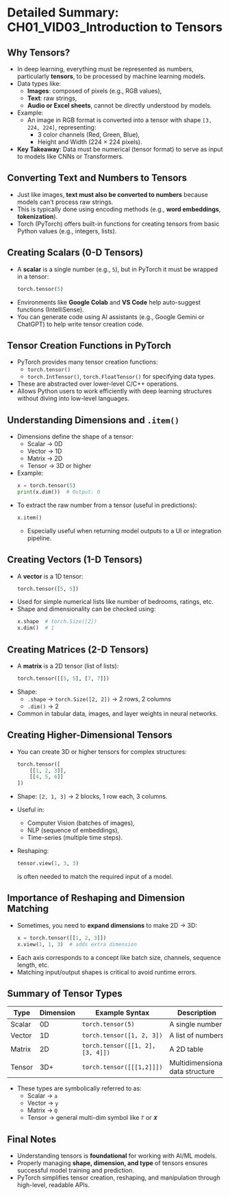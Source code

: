 # Detailed Summary: CH01_VID03_Introduction to Tensors

## Why Tensors?
- In deep learning, everything must be represented as numbers, particularly **tensors**, to be processed by machine learning models.
- Data types like:
  - **Images**: composed of pixels (e.g., RGB values),
  - **Text**: raw strings,
  - **Audio or Excel sheets**,
  cannot be directly understood by models.
- Example:
  - An image in RGB format is converted into a tensor with shape `[3, 224, 224]`, representing:
    - 3 color channels (Red, Green, Blue),
    - Height and Width (224 × 224 pixels).
- **Key Takeaway**: Data must be numerical (tensor format) to serve as input to models like CNNs or Transformers.

## Converting Text and Numbers to Tensors
- Just like images, **text must also be converted to numbers** because models can't process raw strings.
- This is typically done using encoding methods (e.g., **word embeddings**, **tokenization**).
- Torch (PyTorch) offers built-in functions for creating tensors from basic Python values (e.g., integers, lists).

## Creating Scalars (0-D Tensors)
- A **scalar** is a single number (e.g., `5`), but in PyTorch it must be wrapped in a tensor:
  ```python
  torch.tensor(5)
  ```
- Environments like **Google Colab** and **VS Code** help auto-suggest functions (IntelliSense).
- You can generate code using AI assistants (e.g., Google Gemini or ChatGPT) to help write tensor creation code.

## Tensor Creation Functions in PyTorch
- PyTorch provides many tensor creation functions:
  - `torch.tensor()`
  - `torch.IntTensor()`, `torch.FloatTensor()` for specifying data types.
- These are abstracted over lower-level C/C++ operations.
- Allows Python users to work efficiently with deep learning structures without diving into low-level languages.

## Understanding Dimensions and `.item()`
- Dimensions define the shape of a tensor:
  - Scalar → 0D
  - Vector → 1D
  - Matrix → 2D
  - Tensor → 3D or higher
- Example:
  ```python
  x = torch.tensor(5)
  print(x.dim())  # Output: 0
  ```
- To extract the raw number from a tensor (useful in predictions):
  ```python
  x.item()
  ```
  - Especially useful when returning model outputs to a UI or integration pipeline.

## Creating Vectors (1-D Tensors)
- A **vector** is a 1D tensor:
  ```python
  torch.tensor([5, 5])
  ```
- Used for simple numerical lists like number of bedrooms, ratings, etc.
- Shape and dimensionality can be checked using:
  ```python
  x.shape  # torch.Size([2])
  x.dim()  # 1
  ```

## Creating Matrices (2-D Tensors)
- A **matrix** is a 2D tensor (list of lists):
  ```python
  torch.tensor([[5, 5], [7, 7]])
  ```
- Shape:
  - `.shape` → `torch.Size([2, 2])` → 2 rows, 2 columns
  - `.dim()` → 2
- Common in tabular data, images, and layer weights in neural networks.

## Creating Higher-Dimensional Tensors
- You can create 3D or higher tensors for complex structures:
  ```python
  torch.tensor([
      [[1, 2, 3]],
      [[4, 5, 6]]
  ])
  ```
- Shape: `[2, 1, 3]` → 2 blocks, 1 row each, 3 columns.
- Useful in:
  - Computer Vision (batches of images),
  - NLP (sequence of embeddings),
  - Time-series (multiple time steps).

- Reshaping:
  ```python
  tensor.view(1, 3, 3)
  ```
  is often needed to match the required input of a model.

## Importance of Reshaping and Dimension Matching
- Sometimes, you need to **expand dimensions** to make 2D → 3D:
  ```python
  x = torch.tensor([[1, 2, 3]])
  x.view(1, 1, 3)  # adds extra dimension
  ```
- Each axis corresponds to a concept like batch size, channels, sequence length, etc.
- Matching input/output shapes is critical to avoid runtime errors.

## Summary of Tensor Types
| Type     | Dimension | Example Syntax              | Description                            |
|----------|-----------|-----------------------------|----------------------------------------|
| Scalar   | 0D        | `torch.tensor(5)`           | A single number                        |
| Vector   | 1D        | `torch.tensor([1, 2, 3])`   | A list of numbers                      |
| Matrix   | 2D        | `torch.tensor([[1, 2], [3, 4]])` | A 2D table                        |
| Tensor   | 3D+       | `torch.tensor([[[1,2]]])`   | Multidimensional data structure        |

- These types are symbolically referred to as:
  - Scalar → `a`
  - Vector → `y`
  - Matrix → `Q`
  - Tensor → general multi-dim symbol like `𝑇` or `𝑿`

## Final Notes
- Understanding tensors is **foundational** for working with AI/ML models.
- Properly managing **shape, dimension, and type** of tensors ensures successful model training and prediction.
- PyTorch simplifies tensor creation, reshaping, and manipulation through high-level, readable APIs.
